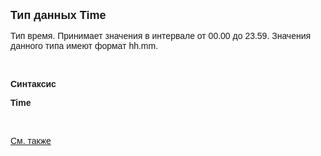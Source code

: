 ﻿<html>
<head>
<title>Time</title>
</head>

<body>

<p><strong><font size="4" face="Arial">Тип данных Time</font></strong></p>

<p class="label"><font face="Arial">Тип время. Принимает значения в 
интервале от 00.00 до 23.59. Значения данного типа имеют формат hh.mm.</font></p>

<p class="label">&nbsp;</p>

<p class="label"><font face="Arial"><b>Синтаксис</b></font></p>

<p><strong><font face="Arial">Time</font></strong></p>

<p>&nbsp;</p>

<p class="label"><font face="Arial"><a href="../types.html">См. также</a></font></p>

<p class="label">&nbsp;</p>
</body>
</html>
